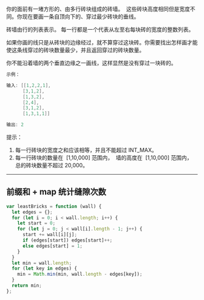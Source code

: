 你的面前有一堵方形的、由多行砖块组成的砖墙。  这些砖块高度相同但是宽度不同。你现在要画一条自顶向下的、穿过最少砖块的垂线。

砖墙由行的列表表示。 每一行都是一个代表从左至右每块砖的宽度的整数列表。

如果你画的线只是从砖块的边缘经过，就不算穿过这块砖。你需要找出怎样画才能使这条线穿过的砖块数量最少，并且返回穿过的砖块数量。

你不能沿着墙的两个垂直边缘之一画线，这样显然是没有穿过一块砖的。

```cpp
示例：

输入: [[1,2,2,1],
      [3,1,2],
      [1,3,2],
      [2,4],
      [3,1,2],
      [1,3,1,1]]

输出: 2
```

提示：

1. 每一行砖块的宽度之和应该相等，并且不能超过 INT_MAX。
2. 每一行砖块的数量在  [1,10,000] 范围内，  墙的高度在  [1,10,000] 范围内，  总的砖块数量不超过 20,000。

---

## 前缀和 + map 统计缝隙次数

```javascript
var leastBricks = function (wall) {
  let edges = {};
  for (let i = 0; i < wall.length; i++) {
    let start = 0;
    for (let j = 0; j < wall[i].length - 1; j++) {
      start += wall[i][j];
      if (edges[start]) edges[start]++;
      else edges[start] = 1;
    }
  }
  let min = wall.length;
  for (let key in edges) {
    min = Math.min(min, wall.length - edges[key]);
  }
  return min;
};
```

